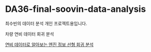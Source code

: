 # DA36-final-soovin-data-analysis

최수빈의 데이터 분석 개인 프로젝트용입니다.

차량 연비 데이터 회귀 분석

[연비 데이터로 알아보는 엔진 정보 선형 회귀 분석](https://colab.research.google.com/drive/1zD0c0fumeuJBAjlVwUbtY5SC7i254Qvk)

